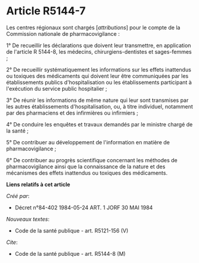 # Article R5144-7

Les centres régionaux sont chargés [*attributions*] pour le compte de la Commission nationale de pharmacovigilance :

1° De recueillir les déclarations que doivent leur transmettre, en application de l'article R 5144-8, les médecins,
chirurgiens-dentistes et sages-femmes ;

2° De recueillir systématiquement les informations sur les effets inattendus ou toxiques des médicaments qui doivent leur
être communiquées par les établissements publics d'hospitalisation ou les établissements participant à l'exécution du service
public hospitalier ;

3° De réunir les informations de même nature qui leur sont transmises par les autres établissements d'hospitalisation, ou, à
titre individuel, notamment par des pharmaciens et des infirmières ou infirmiers ;

4° De conduire les enquêtes et travaux demandés par le ministre chargé de la santé ;

5° De contribuer au développement de l'information en matière de pharmacovigilance ;

6° De contribuer au progrès scientifique concernant les méthodes de pharmacovigilance ainsi que la connaissance de la nature
et des mécanismes des effets inattendus ou toxiques des médicaments.

**Liens relatifs à cet article**

_Créé par_:

  - Décret n°84-402 1984-05-24 ART. 1 JORF 30 MAI 1984

_Nouveaux textes_:

  - Code de la santé publique - art. R5121-156 (V)

_Cite_:

  - Code de la santé publique - art. R5144-8 (M)
